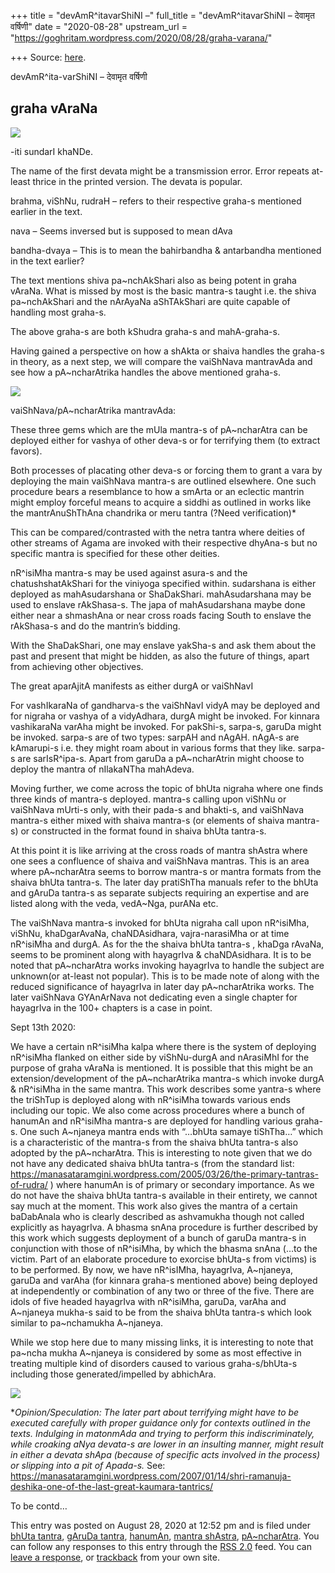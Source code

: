 +++
title = "devAmR^itavarShiNI –"
full_title = "devAmR^itavarShiNI – देवामृत वर्षिणी"
date = "2020-08-28"
upstream_url = "https://goghritam.wordpress.com/2020/08/28/graha-varana/"

+++
Source: [here](https://goghritam.wordpress.com/2020/08/28/graha-varana/).

devAmR^ita-varShiNI – देवामृत वर्षिणी

## graha vAraNa

![](https://goghritam.files.wordpress.com/2020/08/dushta-graha-nashana.jpg?w=566)

-iti sundarI khaNDe.

The name of the first devata might be a transmission error. Error
repeats at-least thrice in the printed version. The devata is popular.

brahma, viShNu, rudraH – refers to their respective graha-s mentioned
earlier in the text.

nava – Seems inversed but is supposed to mean dAva

bandha-dvaya – This is to mean the bahirbandha & antarbandha mentioned
in the text earlier?

The text mentions shiva pa\~nchAkShari also as being potent in graha
vAraNa. What is missed by most is the basic mantra-s taught i.e. the
shiva pa\~nchAkShari and the nArAyaNa aShTAkShari are quite capable of
handling most graha-s.

The above graha-s are both kShudra graha-s and mahA-graha-s.

Having gained a perspective on how a shAkta or shaiva handles the
graha-s in theory, as a next step, we will compare the vaiShNava
mantravAda and see how a pA\~ncharAtrika handles the above mentioned
graha-s.

![](https://goghritam.files.wordpress.com/2020/09/image.jpeg?w=1024)

vaiShNava/pA\~ncharAtrika mantravAda:

These three gems which are the mUla mantra-s of pA\~ncharAtra can be
deployed either for vashya of other deva-s or for terrifying them (to
extract favors).

Both processes of placating other deva-s or forcing them to grant a vara
by deploying the main vaiShNava mantra-s are outlined elsewhere. One
such procedure bears a resemblance to how a smArta or an eclectic
mantrin might employ forceful means to acquire a siddhi as outlined in
works like the mantrAnuShThAna chandrika or meru tantra (?Need
verification)\*

This can be compared/contrasted with the netra tantra where deities of
other streams of Agama are invoked with their respective dhyAna-s but no
specific mantra is specified for these other deities.

nR^isiMha mantra-s may be used against asura-s and the
chatushshatAkShari for the viniyoga specified within. sudarshana is
either deployed as mahAsudarshana or ShaDakShari. mahAsudarshana may be
used to enslave rAkShasa-s. The japa of mahAsudarshana maybe done either
near a shmashAna or near cross roads facing South to enslave the
rAkShasa-s and do the mantrin’s bidding.

With the ShaDakShari, one may enslave yakSha-s and ask them about the
past and present that might be hidden, as also the future of things,
apart from achieving other objectives.

The great aparAjitA manifests as either durgA or vaiShNavI

For vashIkaraNa of gandharva-s the vaiShNavI vidyA may be deployed and
for nigraha or vashya of a vidyAdhara, durgA might be invoked. For
kinnara vashikaraNa varAha might be invoked. For pakShi-s, sarpa-s,
garuDa might be invoked. sarpa-s are of two types: sarpAH and nAgAH.
nAgA-s are kAmarupi-s i.e. they might roam about in various forms that
they like. sarpa-s are sarIsR^ipa-s. Apart from garuDa a pA\~ncharAtrin
might choose to deploy the mantra of nIlakaNTha mahAdeva.

Moving further, we come across the topic of bhUta nigraha where one
finds three kinds of mantra-s deployed. mantra-s calling upon viShNu or
vaiShNava mUrti-s only, with their pada-s and bhakti-s, and vaiShNava
mantra-s either mixed with shaiva mantra-s (or elements of shaiva
mantra-s) or constructed in the format found in shaiva bhUta tantra-s.

At this point it is like arriving at the cross roads of mantra shAstra
where one sees a confluence of shaiva and vaiShNava mantras. This is an
area where pA\~ncharAtra seems to borrow mantra-s or mantra formats from
the shaiva bhUta tantra-s. The later day pratiShTha manuals refer to the
bhUta and gAruDa tantra-s as separate subjects requiring an expertise
and are listed along with the veda, vedA\~Nga, purANa etc.

The vaiShNava mantra-s invoked for bhUta nigraha call upon nR^isiMha,
viShNu, khaDgarAvaNa, chaNDAsidhara, vajra-narasiMha or at time
nR^isiMha and durgA. As for the the shaiva bhUta tantra-s , khaDga
rAvaNa, seems to be prominent along with hayagrIva & chaNDAsidhara. It
is to be noted that pA\~ncharAtra works invoking hayagrIva to handle the
subject are unknown(or at-least not popular). This is to be made note of
along with the reduced significance of hayagrIva in later day
pA\~ncharAtrika works. The later vaiShNava GYAnArNava not dedicating
even a single chapter for hayagrIva in the 100+ chapters is a case in
point.

Sept 13th 2020:

We have a certain nR^isiMha kalpa where there is the system of deploying
nR^isiMha flanked on either side by viShNu-durgA and nArasiMhI for the
purpose of graha vAraNa is mentioned. It is possible that this might be
an extension/development of the pA\~ncharAtrika mantra-s which invoke
durgA & nR^isiMha in the same mantra. This work describes some yantra-s
where the triShTup is deployed along with nR^isiMha towards various ends
including our topic. We also come across procedures where a bunch of
hanumAn and nR^isiMha mantra-s are deployed for handling various
graha-s. One such A\~njaneya mantra ends with “…bhUta samaye tiShTha…”
which is a characteristic of the mantra-s from the shaiva bhUta tantra-s
also adopted by the pA\~ncharAtra. This is interesting to note given
that we do not have any dedicated shaiva bhUta tantra-s (from the
standard list:
<https://manasataramgini.wordpress.com/2005/03/26/the-primary-tantras-of-rudra/>
) where hanumAn is of primary or secondary importance. As we do not have
the shaiva bhUta tantra-s available in their entirety, we cannot say
much at the moment. This work also gives the mantra of a certain
baDabAnala who is clearly described as ashvamukha though not called
explicitly as hayagrIva. A bhasma snAna procedure is further described
by this work which suggests deployment of a bunch of garuDa mantra-s in
conjunction with those of nR^isiMha, by which the bhasma snAna (…to the
victim. Part of an elaborate procedure to exorcise bhUta-s from victims)
is to be performed. By now, we have nR^isIMha, hayagrIva, A\~njaneya,
garuDa and varAha (for kinnara graha-s mentioned above) being deployed
at independently or combination of any two or three of the five. There
are idols of five headed hayagrIva with nR^isiMha, garuDa, varAha and
A\~njaneya mukha-s said to be from the shaiva bhUta tantra-s which look
similar to pa\~nchamukha A\~njaneya.

While we stop here due to many missing links, it is interesting to note
that pa\~ncha mukha A\~njaneya is considered by some as most effective
in treating multiple kind of disorders caused to various graha-s/bhUta-s
including those generated/impelled by abhichAra.

![](https://goghritam.files.wordpress.com/2020/08/hanuman.jpg?w=236)

\**Opinion/Speculation: The later part about terrifying might have to be
executed carefully with proper guidance only for contexts outlined in
the texts. Indulging in matonmAda and trying to perform this
indiscriminately, while croaking aNya devata-s are lower in an insulting
manner, might result in either a devata shApa (because of specific acts
involved in the process) or slipping into a pit of Apada-s.* See:
<https://manasataramgini.wordpress.com/2007/01/14/shri-ramanuja-deshika-one-of-the-last-great-kaumara-tantrics/>

To be contd…

This entry was posted on August 28, 2020 at 12:52 pm and is filed under
[bhUta
tantra](https://goghritam.wordpress.com/category/shaiva/bhuta-tantra/),
[gAruDa
tantra](https://goghritam.wordpress.com/category/shaiva/garuda-tantra/),
[hanumAn](https://goghritam.wordpress.com/category/mantra-shastra/hanuman/),
[mantra
shAstra](https://goghritam.wordpress.com/category/mantra-shastra/),
[pA\~ncharAtra](https://goghritam.wordpress.com/category/vaishnava/pancharatra/).
You can follow any responses to this entry through the [RSS
2.0](https://goghritam.wordpress.com/2020/08/28/graha-varana/feed/)
feed. You can [leave a response](#respond), or
[trackback](https://goghritam.wordpress.com/2020/08/28/graha-varana/trackback/)
from your own site.

